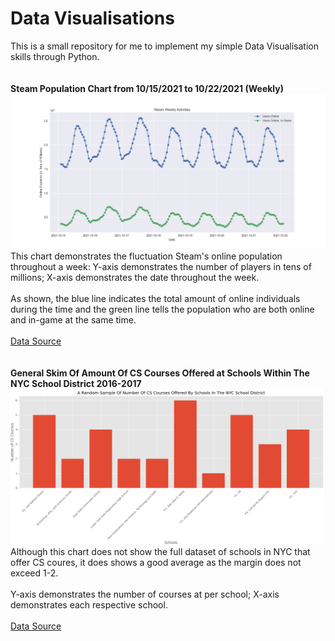 # Data Visualisations
This is a small repository for me to implement my simple Data Visualisation skills through Python.
</br>
</br>
</br>
**Steam Population Chart from 10/15/2021 to 10/22/2021 (Weekly)**
![Steam-pop](Steam-Pop.png)
This chart demonstrates the fluctuation Steam's online population throughout a week: Y-axis demonstrates the number of players in tens of millions; X-axis demonstrates the date throughout the week. 
</br>
</br>
As shown, the blue line indicates the total amount of online individuals during the time and the green line tells the population who are both online and in-game at the same time.
</br>
</br>
[Data Source](https://steamdb.info/graph/)
</br>
</br>
</br>
**General Skim Of Amount Of CS Courses Offered at Schools Within The NYC School District 2016-2017**
![CS-School](CS-SCHOOLS.png)
Although this chart does not show the full dataset of schools in NYC that offer CS coures, it does shows a good average as the margin does not exceed 1-2. 
</br>
</br>
Y-axis demonstrates the number of courses at per school; X-axis demonstrates each respective school.
</br>
</br>
[Data Source](https://catalog.data.gov/dataset/2016-2017-computer-science-report/)
</br>
</br>
</br>

